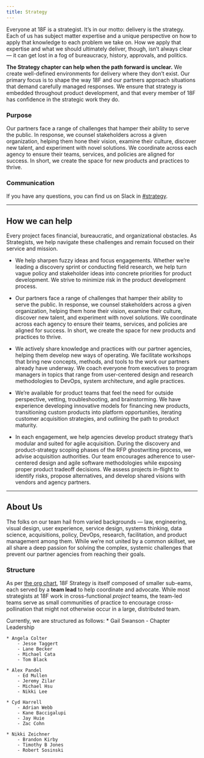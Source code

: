 ```yaml
---
title: Strategy
---
```


Everyone at 18F is a strategist. It’s in our motto: delivery is the strategy. Each of us has subject matter expertise and a unique perspective on how to apply that knowledge to each problem we take on. How we apply that expertise and what we should ultimately deliver, though, isn’t always clear — it can get lost in a fog of bureaucracy, history, approvals, and politics. 

**The Strategy chapter can help when the path forward is unclear.** We create well-defined environments for delivery where they don’t exist. Our primary focus is to shape the way 18F and our partners approach situations that demand carefully managed responses. We ensure that strategy is embedded throughout product development, and that every member of 18F has confidence in the strategic work they do.

### Purpose

Our partners face a range of challenges that hamper their ability to serve the public. In response, we counsel stakeholders across a given organization, helping them hone their vision, examine their culture, discover new talent, and experiment with novel solutions. We coordinate across each agency to ensure their teams, services, and policies are aligned for success. In short, we create the space for new products and practices to thrive.

### Communication

If you have any questions, you can find us on Slack in [#strategy](https://18f.slack.com/messages/strategy).

---

## How we can help

Every project faces financial, bureaucratic, and organizational obstacles. As Strategists, we help navigate these challenges and remain focused on their service and mission.

* We help sharpen fuzzy ideas and focus engagements. Whether we’re leading a discovery sprint or conducting field research, we help turn vague policy and stakeholder ideas into concrete priorities for product development. We strive to minimize risk in the product development process.

* Our partners face a range of challenges that hamper their ability to serve the public. In response, we counsel stakeholders across a given organization, helping them hone their vision, examine their culture, discover new talent, and experiment with novel solutions. We coordinate across each agency to ensure their teams, services, and policies are aligned for success. In short, we create the space for new products and practices to thrive.

* We actively share knowledge and practices with our partner agencies, helping them develop new ways of operating. We facilitate workshops that bring new concepts, methods, and tools to the work our partners already have underway. We coach everyone from executives to program managers in topics that range from user-centered design and research methodologies to DevOps, system architecture, and agile practices.

* We’re available for product teams that feel the need for outside perspective, vetting, troubleshooting, and brainstorming. We have experience developing innovative models for financing new products, transitioning custom products into platform opportunities, iterating customer acquisition strategies, and outlining the path to product maturity.

* In each engagement, we help agencies develop product strategy that’s modular and suited for agile acquisition. During the discovery and product-strategy scoping phases of the RFP ghostwriting process, we advise acquisition authorities. Our team encourages adherence to user-centered design and agile software methodologies while exposing proper product tradeoff decisions. We assess projects in-flight to identify risks, propose alternatives, and develop shared visions with vendors and agency partners. 

---

## About Us

The folks on our team hail from varied backgrounds — law, engineering, visual design, user experience, service design, systems thinking, data science, acquisitions, policy, DevOps, research, facilitation, and product management among them. While we’re not united by a common skillset, we all share a deep passion for solving the complex, systemic challenges that prevent our partner agencies from reaching their goals.  

### Structure

As per [the org chart](/org-chart), 18F Strategy is itself composed of smaller sub-eams, each served by a **team lead** to help coordinate and advocate. While most strategists at 18F work in cross-functional _project_ teams, the team-led teams serve as small communities of practice to encourage cross-pollination that might not otherwise occur in a large, distributed team.

Currently, we are structured as follows:
    * Gail Swanson - Chapter Leadership

    * Angela Colter
        - Jesse Taggert
        - Lane Becker
        - Michael Cata
        - Tom Black

    * Alex Pandel
        - Ed Mullen
        - Jeremy Zilar
        - Michael Hsu
        - Nikki Lee

    * Cyd Harrell
        - Adrian Webb
        - Kane Baccigalupi
        - Jay Huie
        - Zac Cohn

    * Nikki Zeichner
        - Brandon Kirby
        - Timothy B Jones
        - Robert Sosinski
